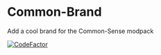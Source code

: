 # Common-Brand
Add a cool brand for the Common-Sense modpack

[![CodeFactor](https://www.codefactor.io/repository/github/craftish37/common-brand/badge)](https://www.codefactor.io/repository/github/craftish37/common-brand)
